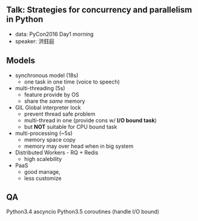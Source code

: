 Talk: Strategies for concurrency and parallelism in Python
---
- data: PyCon2016 Day1 morning
- speaker:  洪鈺庭

Models
---
- synchronous model (18s)
  - one task in one time (voice to speech)
- multi-threading (5s)
  - feature provide by OS
  - share the _same_ memory
- GIL Global interpreter lock
  - prevent thread safe problem
  - multi-thread in one (provide cons w/ __I/O bound task__)
  - but __NOT__ suitable for CPU bound task
- multi-processing (~5s)
  - memory space copy
  - memory may over head when in big system
- Distributed Workers - RQ + Redis
  - high scalebility
- PaaS
  - good manage,
  - less customize

QA
---
Python3.4 ascyncio
Python3.5 coroutines (handle I/O bound)
